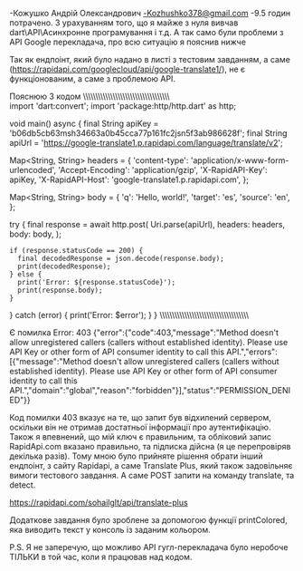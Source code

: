  -Кожушко Андрій Олександрович
 -Kozhushko378@gmail.com
 -9.5 годин потрачено. З урахуванням того, що я майже з нуля вивчав dart\API\Асинхронне програмування і т.д. А так само були проблеми з API Google перекладача, про всю ситуацію я пояснив нижче








Так як ендпоінт, який було надано в листі з тестовим завданням, а саме (https://rapidapi.com/googlecloud/api/google-translate1/), не є функціонованим, а саме з проблемою API. 

Пояснюю
З кодом
\\\\\\\\\\\\\\\\\\\\\\\\\\\\\\\\\\\\\\\\\\\\\\\\\\\\\\\\\\\\\\\\\\\\\\\
import 'dart:convert';
import 'package:http/http.dart' as http;

void main() async {
  final String apiKey = 'b06db5cb63msh34663a0b45cca77p161fc2jsn5f3ab986628f';
  final String apiUrl = 'https://google-translate1.p.rapidapi.com/language/translate/v2';

  Map<String, String> headers = {
    'content-type': 'application/x-www-form-urlencoded',
    'Accept-Encoding': 'application/gzip',
    'X-RapidAPI-Key': apiKey,
    'X-RapidAPI-Host': 'google-translate1.p.rapidapi.com',
  };

  Map<String, String> body = {
    'q': 'Hello, world!',
    'target': 'es',
    'source': 'en',
  };

  try {
    final response = await http.post(
      Uri.parse(apiUrl),
      headers: headers,
      body: body,
    );

    if (response.statusCode == 200) {
      final decodedResponse = json.decode(response.body);
      print(decodedResponse);
    } else {
      print('Error: ${response.statusCode}');
      print(response.body);
    }
  } catch (error) {
    print('Error: $error');
  }
}
\\\\\\\\\\\\\\\\\\\\\\\\\\\\\\\\\\\\\\\\\\\\\\\\\\\\\\\\\\\\\\\\\\\\\\\

Є помилка Error: 403 
{"error":{"code":403,"message":"Method doesn't allow unregistered callers (callers without established identity). Please use API Key or other form of API consumer identity to call this API.","errors":[{"message":"Method doesn't allow unregistered callers (callers without established identity). Please use API Key or other form of API consumer identity to call this API.","domain":"global","reason":"forbidden"}],"status":"PERMISSION_DENIED"}} 

Код помилки 403 вказує на те, що запит був відхилений сервером, оскільки він не отримав достатньої інформації про аутентифікацію. 
Також я впевнений, що мій ключ є правильним, та обліковий запис RapidApi.com вказано правильно, та підписка дійсна (я це перепровіряв декілька разів). 
Тому мною було прийняте рішення обрати інший ендпоінт, з сайту Rapidapi, а саме Translate Plus, який також задовільняє вимоги тестового завдання. А саме POST запити на команду translate, та detect.

https://rapidapi.com/sohailglt/api/translate-plus

Додаткове завдання було зроблене за допомогою функції printColored, яка виводить текст у консоль із заданим кольором.

P.S. Я не заперечую, що можливо API гугл-перекладача було неробоче ТІЛЬКИ в той час, коли я працював над кодом.
